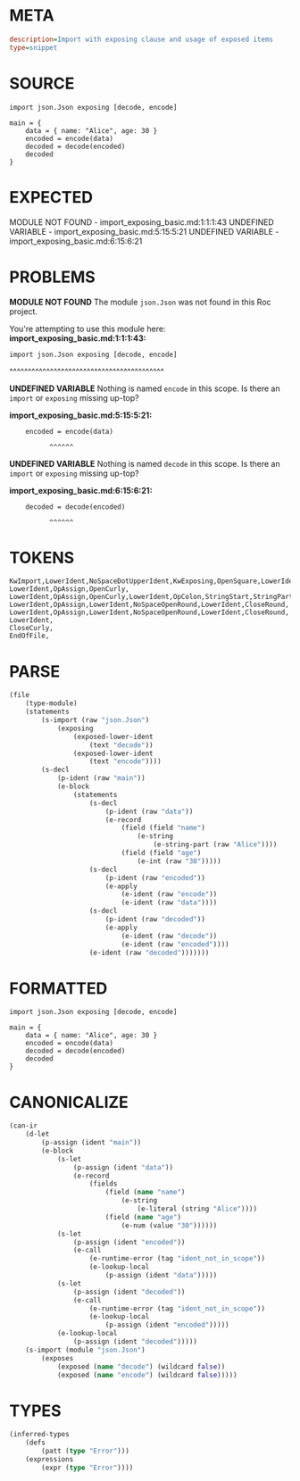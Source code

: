 # META
~~~ini
description=Import with exposing clause and usage of exposed items
type=snippet
~~~
# SOURCE
~~~roc
import json.Json exposing [decode, encode]

main = {
    data = { name: "Alice", age: 30 }
    encoded = encode(data)
    decoded = decode(encoded)
    decoded
}
~~~
# EXPECTED
MODULE NOT FOUND - import_exposing_basic.md:1:1:1:43
UNDEFINED VARIABLE - import_exposing_basic.md:5:15:5:21
UNDEFINED VARIABLE - import_exposing_basic.md:6:15:6:21
# PROBLEMS
**MODULE NOT FOUND**
The module `json.Json` was not found in this Roc project.

You're attempting to use this module here:
**import_exposing_basic.md:1:1:1:43:**
```roc
import json.Json exposing [decode, encode]
```
^^^^^^^^^^^^^^^^^^^^^^^^^^^^^^^^^^^^^^^^^^


**UNDEFINED VARIABLE**
Nothing is named `encode` in this scope.
Is there an `import` or `exposing` missing up-top?

**import_exposing_basic.md:5:15:5:21:**
```roc
    encoded = encode(data)
```
              ^^^^^^


**UNDEFINED VARIABLE**
Nothing is named `decode` in this scope.
Is there an `import` or `exposing` missing up-top?

**import_exposing_basic.md:6:15:6:21:**
```roc
    decoded = decode(encoded)
```
              ^^^^^^


# TOKENS
~~~zig
KwImport,LowerIdent,NoSpaceDotUpperIdent,KwExposing,OpenSquare,LowerIdent,Comma,LowerIdent,CloseSquare,
LowerIdent,OpAssign,OpenCurly,
LowerIdent,OpAssign,OpenCurly,LowerIdent,OpColon,StringStart,StringPart,StringEnd,Comma,LowerIdent,OpColon,Int,CloseCurly,
LowerIdent,OpAssign,LowerIdent,NoSpaceOpenRound,LowerIdent,CloseRound,
LowerIdent,OpAssign,LowerIdent,NoSpaceOpenRound,LowerIdent,CloseRound,
LowerIdent,
CloseCurly,
EndOfFile,
~~~
# PARSE
~~~clojure
(file
	(type-module)
	(statements
		(s-import (raw "json.Json")
			(exposing
				(exposed-lower-ident
					(text "decode"))
				(exposed-lower-ident
					(text "encode"))))
		(s-decl
			(p-ident (raw "main"))
			(e-block
				(statements
					(s-decl
						(p-ident (raw "data"))
						(e-record
							(field (field "name")
								(e-string
									(e-string-part (raw "Alice"))))
							(field (field "age")
								(e-int (raw "30")))))
					(s-decl
						(p-ident (raw "encoded"))
						(e-apply
							(e-ident (raw "encode"))
							(e-ident (raw "data"))))
					(s-decl
						(p-ident (raw "decoded"))
						(e-apply
							(e-ident (raw "decode"))
							(e-ident (raw "encoded"))))
					(e-ident (raw "decoded")))))))
~~~
# FORMATTED
~~~roc
import json.Json exposing [decode, encode]

main = {
	data = { name: "Alice", age: 30 }
	encoded = encode(data)
	decoded = decode(encoded)
	decoded
}
~~~
# CANONICALIZE
~~~clojure
(can-ir
	(d-let
		(p-assign (ident "main"))
		(e-block
			(s-let
				(p-assign (ident "data"))
				(e-record
					(fields
						(field (name "name")
							(e-string
								(e-literal (string "Alice"))))
						(field (name "age")
							(e-num (value "30"))))))
			(s-let
				(p-assign (ident "encoded"))
				(e-call
					(e-runtime-error (tag "ident_not_in_scope"))
					(e-lookup-local
						(p-assign (ident "data")))))
			(s-let
				(p-assign (ident "decoded"))
				(e-call
					(e-runtime-error (tag "ident_not_in_scope"))
					(e-lookup-local
						(p-assign (ident "encoded")))))
			(e-lookup-local
				(p-assign (ident "decoded")))))
	(s-import (module "json.Json")
		(exposes
			(exposed (name "decode") (wildcard false))
			(exposed (name "encode") (wildcard false)))))
~~~
# TYPES
~~~clojure
(inferred-types
	(defs
		(patt (type "Error")))
	(expressions
		(expr (type "Error"))))
~~~
